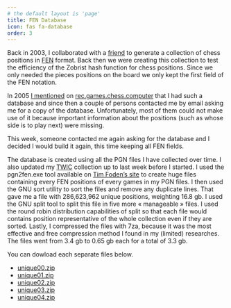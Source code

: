 ```yaml
---
# the default layout is 'page'
title: FEN Database
icon: fas fa-database
order: 3
---
```


Back in 2003, I collaborated with a [friend](http://stevenpigeon.org/) to generate a collection of chess positions in [FEN](http://en.wikipedia.org/wiki/Forsyth%E2%80%93Edwards_Notation) format. Back then we were creating this collection to test the efficiency of the Zobrist hash function for chess positions. Since we only needed the pieces positions on the board we only kept the first field of the FEN notation.

In 2005 [I mentioned](https://groups.google.com/d/msg/rec.games.chess.computer/AsqSx9OZDZs/UAqwhlaoFNsJ) on [rec.games.chess.computer](https://groups.google.com/forum/#!forum/rec.games.chess.computer) that I had such a database and since then a couple of persons contacted me by email asking me for a copy of the database. Unfortunately, most of them could not make use of it because important information about the positions (such as whose side is to play next) were missing.

This week, someone contacted me again asking for the database and I decided I would build it again, this time keeping all FEN fields.

The database is created using all the PGN files I have collected over time. I also updated my [TWIC](https://groups.google.com/forum/#!forum/rec.games.chess.computer) collection up to last week before I started. I used the pgn2fen.exe tool available on [Tim Foden’s site](http://www.7sun.com/chess/index.php) to create huge files containing every FEN positions of every games in my PGN files. I then used the GNU sort utility to sort the files and remove any duplicate lines. That gave me a file with 286,623,962 unique positions, weighting 16.8 gb. I used the GNU split tool to split this file in five more « manageable » files. I used the round robin distribution capabilities of split so that each file would contains position representative of the whole collection even if they are sorted. Lastly, I compressed the files with 7za, because it was the most effective and free compression method I found in my (limited) researches. The files went from 3.4 gb to 0.65 gb each for a total of 3.3 gb.

You can dowload each separate files below.

 - [unique00.zip](http://b.mathieupage.com/fendb/unique00.zip)
 - [unique01.zip](http://b.mathieupage.com/fendb/unique01.zip)
 - [unique02.zip](http://b.mathieupage.com/fendb/unique02.zip)
 - [unique03.zip](http://b.mathieupage.com/fendb/unique03.zip)
 - [unique04.zip](http://b.mathieupage.com/fendb/unique04.zip)